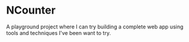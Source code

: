 # NCounter

A playground project where I can try building a complete web app using tools and techniques I've been want to try.